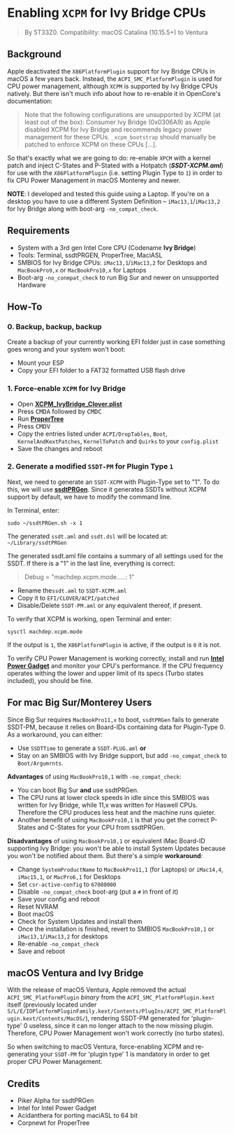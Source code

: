 # Enabling `XCPM` for Ivy Bridge CPUs
> By 5T33Z0. Compatibility: macOS Catalina (10.15.5+) to Ventura

## Background
Apple deactivated the `X86PlatformPlugin` support for Ivy Bridge CPUs in macOS a few years back. Instead, the `ACPI_SMC_PlatformPlugin` is used for CPU power management, although `XCPM` is supported by Ivy Bridge CPUs natively. But there isn't much info about how to re-enable it in OpenCore's documentation:

>Note that the following configurations are unsupported by XCPM (at least out of the box): Consumer Ivy Bridge (0x0306A9) as Apple disabled XCPM for Ivy Bridge and recommends legacy power management for these CPUs. `_xcpm_bootstrap` should manually be patched to enforce XCPM on these CPUs […].

So that's exactly what we are going to do: re-enable `XPCM` with a kernel patch and inject C-States and P-Stated with a Hotpatch (***SSDT-XCPM.aml***) for use with the `X86PlatformPlugin` (i.e. setting Plugin Type to `1`) in order to fix CPU Power Management in macOS Monterey and newer.

**NOTE**: I developed and tested this guide using a Laptop. If you're on a desktop you have to use a different System Definition – `iMac13,1`/`iMac13,2` for Ivy Bridge along with boot-arg `-no_compat_check`.

## Requirements

* System with a 3rd gen Intel Core CPU (Codename **Ivy Bridge**)
* Tools: Terminal, ssdtPRGEN, ProperTree, MaciASL
* SMBIOS for Ivy Bridge CPUs: `iMac13,1`/`iMac13,2` for Desktops and `MacBookPro9,x` or `MacBookPro10,x` for Laptops
* Boot-arg `-no_conmpat_check` to run Big Sur and newer on unsupported Hardware

## How-To

### 0. Backup, backup, backup
Create a backup of your currently working EFI folder just in case something goes wrong and your system won't boot:

* Mount your ESP 
* Copy your EFI folder to a FAT32 formatted USB flash drive 

### 1. Force-enable `XCPM` for Ivy Bridge

* Open [**XCPM_IvyBridge_Clover.plist**](https://raw.githubusercontent.com/5T33Z0/Clover-Crate/main/ACPI/Xtra_Enabling_XCPM_on_Ivy_Bridge_CPUs/XCPM_IvyBridge_Clover.plist)
* Press <kbd>CMD</kbd><kbd>A</kbd> followed by <kbd>CMD</kbd><kbd>C</kbd>
* Run [**ProperTree**](https://github.com/corpnewt/ProperTree)
* Press <kbd>CMD</kbd><kbd>V</kbd>
* Copy the entries listed under `ACPI/DropTables`, `Boot`, `KernelAndKextPatches`, `KernelToPatch` and `Quirks` to your `config.plist`
* Save the changes and reboot

### 2. Generate a modified `SSDT-PM` for Plugin Type `1`

Next, we need to generate an `SSDT-XCPM` with Plugin-Type set to "1". To do this, we will use [**ssdtPRGen**](https://github.com/Piker-Alpha/ssdtPRGen.sh). Since it generatea SSDTs without XCPM support by default, we have to modify the command line. 

In Terminal, enter: 

```shell
sudo ~/ssdtPRGen.sh -x 1
```

The generated `ssdt.aml` and `ssdt.dsl` will be located at: `~/Library/ssdtPRGen`

The generated ssdt.aml file contains a summary of all settings used for the SSDT. If there is a "1" in the last line, everything is correct:

> Debug = "machdep.xcpm.mode.....: 1"

- Rename the`ssdt.aml` to `SSDT-XCPM.aml`
- Copy it to `EFI/CLOVER/ACPI/patched`
- Disable/Delete `SSDT-PM.aml` or any equivalent thereof, if present.

To verify that XCPM is working, open Terminal and enter: 

```shell
sysctl machdep.xcpm.mode
```

If the output is `1`, the `X86PlatformPlugin` is active, if the output is `0` it is not.

To verify CPU Power Management is working correctly, install and run [**Intel Power Gadget**](https://www.intel.com/content/www/us/en/developer/articles/tool/power-gadget.html) and monitor your CPU's performance. If the CPU frequency operates withing the lower and upper limit of its specs (Turbo states included), you should be fine.

## For mac Big Sur/Monterey Users
Since Big Sur requires `MacBookPro11,x` to boot, `ssdtPRGen` fails to generate SSDT-PM, because it relies on Board-IDs containing data for Plugin-Type 0. As a workaround, you can either:

* Use `SSDTTime` to generate a `SSDT-PLUG.aml` **or** 
* Stay on an SMBIOS with Ivy Bridge support, but add `-no_compat_check` to `Boot/Argumrnts`.

**Advantages** of using `MacBookPro10,1` with `-no_compat_check`:

- You can boot Big Sur **and** use ssdtPRGen. 
- The CPU runs at lower clock speeds in idle since this SMBIOS was written for Ivy Bridge, while 11,x was written for Haswell CPUs. Therefore the CPU produces less heat and the machine runs quieter.
- Another benefit of using `MacBookPro10,1` is that you get the correct P-States and C-States for your CPU from ssdtPRGen.

**Disadvantages** of using `MacBookPro10,1` or equivalent iMac Board-ID supporting Ivy Bridge: you won't be able to install System Updates because you won't be notified about them. But there's a simple **workaround**:

- Change `SystemProductName` to `MacBookPro11,1` (for Laptops) or `iMac14,4`, `iMac15,1`, or `MacPro6,1` for Desktops 
- Set `csr-active-config` to `67080000`
- Disable `-no_compat_check` boot-arg (put a `#` in front of it)
- Save your config and reboot
- Reset NVRAM
- Boot macOS
- Check for System Updates and install them
- Once the installation is finished, revert to SMBIOS `MacBookPro10,1` or `iMac13,1`/`iMac13,2` for desktops
- Re-enable `-no_compat_check`
- Save and reboot

## macOS Ventura and Ivy Bridge

With the release of macOS Ventura, Apple removed the actual `ACPI_SMC_PlatformPlugin` *binary* from the `ACPI_SMC_PlatformPlugin.kext` itself (previously located under `S/L/E/IOPlatformPluginFamily.kext/Contents/PlugIns/ACPI_SMC_PlatformPlugin.kext/Contents/MacOS/`), rendering SSDT-PM generated for 'plugin-type' 0 useless, since it can no longer attach to the now missing plugin. Therefore, CPU Power Management won't work correctly (no turbo states). 

So when switching to macOS Ventura, force-enabling XCPM and re-generating your `SSDT-PM` for 'plugin type' 1 is mandatory in order to get proper CPU Power Management.

## Credits
- Piker Alpha for ssdtPRGen
- Intel for Intel Power Gadget
- Acidanthera for porting maciASL to 64 bit
- Corpnewt for ProperTree
